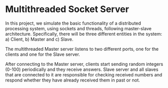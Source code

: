 # Multithreaded Socket Server

In this project, we simulate the basic functionality of a distributed processing system, using sockets and threads, following master-slave architecture. 
Specifically, there will be three different entities in the system: a) Client, b) Master and c) Slave.

The multithreaded Master server listens to two different ports, one for the clients and one for the Slave server.

After connecting to the Master server, clients start sending random integers (0-100) periodically and they receive answers. Slave server and all slaves that are connected to it are responsible for checking received numbers and respond whether they have already received them in past or not.
